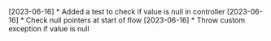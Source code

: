 [2023-06-16] * Added a test to check if value is null in controller
[2023-06-16] * Check null pointers at start of flow
[2023-06-16] * Throw custom exception if value is null
